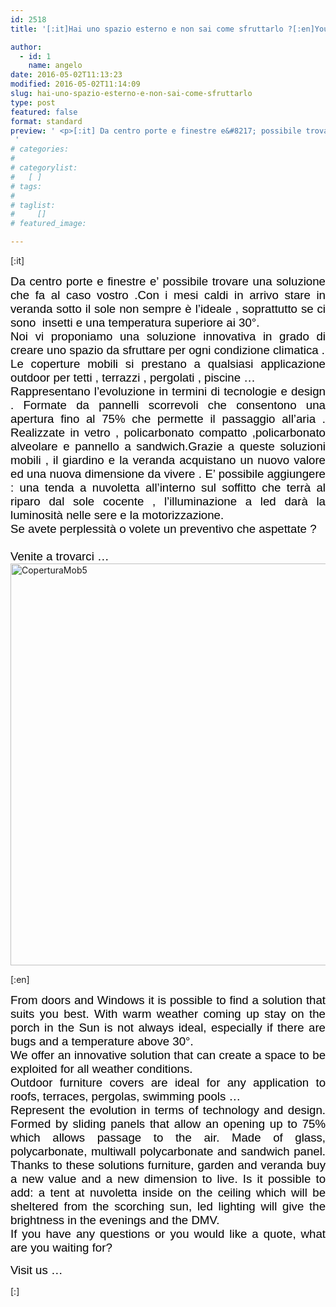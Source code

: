 ```yaml
---
id: 2518
title: '[:it]Hai uno spazio esterno e non sai come sfruttarlo ?[:en]You have an outdoor area and do not know how to exploit it?[:]'

author:
  - id: 1
    name: angelo
date: 2016-05-02T11:13:23
modified: 2016-05-02T11:14:09
slug: hai-uno-spazio-esterno-e-non-sai-come-sfruttarlo
type: post
featured: false
format: standard
preview: ' <p>[:it] Da centro porte e finestre e&#8217; possibile trovare una soluzione che fa al caso vostro .Con i mesi caldi &hellip;</p>
 '
# categories: 
#    
# categorylist: 
#   [ ]
# tags: 
#   
# taglist: 
#     []
# featured_image: 

---
```


<p>[:it]</p>
<div style="text-align: justify;"><span style="font-family: 'comic sans ms', sans-serif; font-size: 14pt; color: #000000;">Da centro porte e finestre e&#8217; possibile trovare una soluzione che fa al caso vostro .Con i mesi caldi in arrivo stare in veranda sotto il sole non sempre è l&#8217;ideale , soprattutto se ci sono  insetti e una temperatura superiore ai 30°.</span></div>
<div style="text-align: justify;"><span style="font-family: 'comic sans ms', sans-serif; font-size: 14pt; color: #000000;">Noi vi proponiamo una soluzione innovativa in grado di creare uno spazio da sfruttare per ogni condizione climatica .</span></div>
<div style="text-align: justify;"><span style="font-family: 'comic sans ms', sans-serif; font-size: 14pt; color: #000000;">Le coperture mobili si prestano a qualsiasi applicazione outdoor per tetti , terrazzi , pergolati , piscine &#8230;</span></div>
<div style="text-align: justify;"><span style="font-family: 'comic sans ms', sans-serif; font-size: 14pt; color: #000000;">Rappresentano l&#8217;evoluzione in termini di tecnologie e design . Formate da pannelli scorrevoli che consentono una apertura fino al 75% che permette il passaggio all&#8217;aria . Realizzate in vetro , policarbonato compatto ,policarbonato alveolare e pannello a sandwich.Grazie a queste soluzioni mobili , il giardino e la veranda acquistano un nuovo valore ed una nuova dimensione da vivere . E&#8217; possibile aggiungere : una tenda a nuvoletta all&#8217;interno sul soffitto che terrà al riparo dal sole cocente , l&#8217;illuminazione a led darà la luminosità nelle sere e la motorizzazione.</span></div>
<div style="text-align: justify;"><span style="font-family: 'comic sans ms', sans-serif; font-size: 14pt; color: #000000;">Se avete perplessità o volete un preventivo che aspettate ?</span></div>
<div style="text-align: justify;"><span style="font-family: 'comic sans ms', sans-serif; font-size: 14pt; color: #000000;"> </span></div>
<div style="text-align: justify;"><span style="font-family: 'comic sans ms', sans-serif; font-size: 14pt; color: #000000;">Venite a trovarci &#8230;</span></div>
<div style="text-align: justify;"><img decoding="async" loading="lazy" class="alignnone wp-image-2519 size-full" src="http://www.centroportefinestre.com/wp-content/uploads/2016/05/CoperturaMob5.jpg" alt="CoperturaMob5" width="1000" height="643" srcset="https://www.centroportefinestre.com/wp-content/uploads/2016/05/CoperturaMob5.jpg 1000w, https://www.centroportefinestre.com/wp-content/uploads/2016/05/CoperturaMob5-300x193.jpg 300w, https://www.centroportefinestre.com/wp-content/uploads/2016/05/CoperturaMob5-768x494.jpg 768w, https://www.centroportefinestre.com/wp-content/uploads/2016/05/CoperturaMob5-500x322.jpg 500w, https://www.centroportefinestre.com/wp-content/uploads/2016/05/CoperturaMob5-340x219.jpg 340w, https://www.centroportefinestre.com/wp-content/uploads/2016/05/CoperturaMob5-400x257.jpg 400w, https://www.centroportefinestre.com/wp-content/uploads/2016/05/CoperturaMob5-60x39.jpg 60w" sizes="(max-width: 1000px) 100vw, 1000px" /></div>
<p>[:en]</p>
<div style="text-align: justify;"><span style="font-size: 14pt; font-family: 'comic sans ms', sans-serif; color: #000000;"><span id="ouHighlight__0_8TO0_3" class="">From</span><span id="noHighlight_0.06716741921667069"> </span><span id="ouHighlight__10_25TO5_21">doors and Windows</span><span id="noHighlight_0.49897330655240757"> </span><span id="ouHighlight__27_46TO23_44">it is possible to find</span><span id="noHighlight_0.26299284123208744"> </span><span id="ouHighlight__48_60TO46_55">a solution</span><span id="noHighlight_0.22254636913415937"> </span><span id="ouHighlight__62_82TO57_75">that suits you best</span><span id="noHighlight_0.6209669275755256">.</span><span id="noHighlight_0.6336198622205109"> With warm weather coming up stay on the porch in the Sun is not always ideal, especially if there are bugs and a temperature above 30°.</span></span></div>
<div style="text-align: justify;"><span style="font-size: 14pt; font-family: 'comic sans ms', sans-serif; color: #000000;"><span id="ouHighlight__0_16TO0_7" class="">We offer</span><span id="noHighlight_0.8325349130819546"> </span><span id="ouHighlight__18_41TO9_30">an innovative solution</span><span id="noHighlight_0.6602124912611662"> </span><span id="ouHighlight__43_60TO32_46">that can create</span><span id="noHighlight_0.8779152374350447"> </span><span id="ouHighlight__62_71TO48_54">a space</span><span id="noHighlight_0.46119110401166585"> </span><span id="ouHighlight__73_84TO56_70">to be exploited</span><span id="noHighlight_0.7990074630655548"> </span><span id="ouHighlight__86_88TO72_74">for</span><span id="noHighlight_0.7323002919557453"> </span><span id="ouHighlight__90_114TO76_97" class="">all weather conditions</span><span id="noHighlight_0.47918557859516975">.</span></span></div>
<div style="text-align: justify;"><span style="font-size: 14pt; font-family: 'comic sans ms', sans-serif; color: #000000;"><span id="ouHighlight__57_63TO0_6">Outdoor</span><span id="noHighlight_0.4289410375933096"> </span><span id="ouHighlight__13_18TO8_16" class="">furniture</span><span id="noHighlight_0.15014582654178432"> </span><span id="ouHighlight__0_11TO18_23">covers</span><span id="noHighlight_0.9134465421753402"> </span><span id="ouHighlight__20_32TO25_37">are ideal for</span><span id="noHighlight_0.17068576750548226"> </span><span id="ouHighlight__34_55TO39_53">any application</span><span id="noHighlight_0.153185113262728"> </span><span id="ouHighlight__65_67TO55_56">to</span><span id="noHighlight_0.9575490747199908"> </span><span id="ouHighlight__69_73TO58_62">roofs</span><span id="ouHighlight__75_84TO63_72">, terraces</span><span id="ouHighlight__86_96TO73_82">, pergolas</span><span id="ouHighlight__98_106TO83_98" class="">, swimming pools</span><span id="noHighlight_0.8953170029002793"> </span><span id="ouHighlight__108_110TO100_102">&#8230;</span></span></div>
<div style="text-align: justify;"><span style="font-size: 14pt; font-family: 'comic sans ms', sans-serif; color: #000000;"><span id="ouHighlight__0_25TO0_22" class="">Represent the evolution</span><span id="noHighlight_0.15362338956021526"> </span><span id="ouHighlight__27_52TO24_49">in terms of technology and</span><span id="noHighlight_0.09000673566131634"> </span><span id="ouHighlight__54_61TO51_57">design.</span><span id="noHighlight_0.8161382814667806"> </span><span id="ouHighlight__63_72TO59_67">Formed by</span><span id="noHighlight_0.887495765352555"> </span><span id="ouHighlight__74_92TO69_82">sliding panels</span><span id="noHighlight_0.19241033971389232"> </span><span id="ouHighlight__94_107TO84_93">that allow</span><span id="noHighlight_0.47619382268414046"> </span><span id="ouHighlight__109_120TO95_104" class="">an opening</span><span id="noHighlight_0.23433887209803372"> </span><span id="ouHighlight__122_128TO106_110">up to</span><span id="noHighlight_0.5852456667491188"> </span><span id="ouHighlight__130_136TO112_113">75</span><span id="ouHighlight__137_137TO114_114">%</span><span id="noHighlight_0.5339136951898809"> </span><span id="ouHighlight__139_141TO116_120">which</span><span id="noHighlight_0.4627128424660969"> </span><span id="ouHighlight__143_163TO122_135">allows passage</span><span id="noHighlight_0.2456547578163435"> </span><span id="ouHighlight__165_174TO137_147">to the air.</span><span id="noHighlight_0.6558407218852005"> </span><span id="ouHighlight__171_189TO149_161">Made of glass</span><span id="noHighlight_0.8682780492955764">,</span><span id="noHighlight_0.9691040663095871"> </span><span id="ouHighlight__193_214TO164_176" class="">polycarbonate</span><span id="noHighlight_0.9324939900807889">,</span><span id="noHighlight_0.8139529683259008"> </span><span id="ouHighlight__217_239TO179_201">multiwall polycarbonate</span><span id="noHighlight_0.47064893995263857"> </span><span id="ouHighlight__241_241TO203_205">and</span><span id="noHighlight_0.2948708268115341"> </span><span id="ouHighlight__243_262TO207_221">sandwich panel.</span><span id="noHighlight_0.3819459792333355"> </span><span id="ouHighlight__263_268TO223_228">Thanks</span><span id="noHighlight_0.8502807213176053"> </span><span id="ouHighlight__270_287TO230_247">to these solutions</span><span id="noHighlight_0.7028383597697718"> </span><span id="ouHighlight__289_296TO249_258">furniture,</span><span id="noHighlight_0.45402069411540014"> </span><span id="ouHighlight__298_321TO260_277" class="">garden and veranda</span><span id="noHighlight_0.16283200368459627"> </span><span id="ouHighlight__323_332TO279_281">buy</span><span id="noHighlight_0.3378257188314606"> </span><span id="ouHighlight__334_348TO283_293">a new value</span><span id="noHighlight_0.009821843689884258"> </span><span id="ouHighlight__350_351TO295_297">and</span><span id="noHighlight_0.21829229373556425"> </span><span id="ouHighlight__353_372TO299_313">a new dimension</span><span id="noHighlight_0.03408329123319631"> </span><span id="ouHighlight__374_384TO315_322">to live.</span><span id="noHighlight_0.2761193275580984"> </span><span id="ouHighlight__386_408TO324_344" class="">Is it possible to add</span><span id="noHighlight_0.3716047819627828">:</span><span id="noHighlight_0.509672556387115"> </span><span id="ouHighlight__412_422TO347_355">a tent at</span><span id="noHighlight_0.21960595517232684"> </span><span id="ouHighlight__424_432TO357_365">nuvoletta</span><span id="noHighlight_0.9370571517707582"> </span><span id="ouHighlight__434_444TO367_372">inside</span><span id="noHighlight_0.5504148779508633"> </span><span id="ouHighlight__446_461TO374_393">on the ceiling which</span><span id="noHighlight_0.46014345419766656"> </span><span id="ouHighlight__463_467TO395_401">will be</span><span id="noHighlight_0.5697089842864196"> </span><span id="ouHighlight__469_481TO403_420" class="">sheltered from the</span><span id="noHighlight_0.17049992671239567"> </span><span id="ouHighlight__483_494TO422_434" class="">scorching sun</span><span id="ouHighlight__496_518TO435_448">, led lighting</span><span id="noHighlight_0.9952219928160071"> </span><span id="ouHighlight__520_523TO450_458">will give</span><span id="noHighlight_0.7540153597153381"> </span><span id="ouHighlight__525_537TO460_473">the brightness</span><span id="noHighlight_0.07188395433648798"> </span><span id="ouHighlight__539_550TO475_493">in the evenings and</span><span id="noHighlight_0.9036935067354981"> </span><span id="ouHighlight__552_570TO495_502">the DMV.</span></span></div>
<div style="text-align: justify;"><span style="font-size: 14pt; font-family: 'comic sans ms', sans-serif; color: #000000;"><span id="ouHighlight__0_7TO0_14" class="">If you have any</span><span id="noHighlight_0.1986520424893743"> </span><span id="ouHighlight__9_21TO16_27">questions or</span><span id="noHighlight_0.8210874772121652"> </span><span id="ouHighlight__23_42TO29_50">you would like a quote</span><span id="ouHighlight__44_56TO51_76">, what are you waiting for</span><span id="noHighlight_0.73737964532261">?</span></span></div>
<p style="text-align: justify;">
<div style="text-align: justify;"><span style="font-size: 14pt; font-family: 'comic sans ms', sans-serif; color: #000000;"><span id="ouHighlight__0_16TO0_7">Visit us</span><span id="noHighlight_0.9062266738757505"> </span><span id="ouHighlight__18_20TO9_11">&#8230;</span></span></div>
<p>[:]</p>

